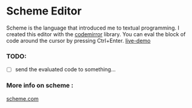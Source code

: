 # Scheme Editor
  
  Scheme is the language that introduced me to textual programming.
I created this editor with the [codemirror](https://codemirror.net/) library. You can eval the block of code around the cursor by pressing Ctrl+Enter. 
[live-demo](https://guillaume-leo.github.io/schemeEditor/)

### TODO:
  - [ ] send the evaluated code to something... 
  
### More info on scheme :
  [scheme.com](https://www.scheme.com/tspl4/)
  

